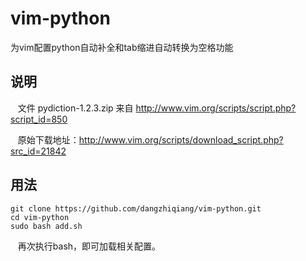 # vim-python
为vim配置python自动补全和tab缩进自动转换为空格功能

## 说明
    文件 pydiction-1.2.3.zip 来自 http://www.vim.org/scripts/script.php?script_id=850

    原始下载地址：http://www.vim.org/scripts/download_script.php?src_id=21842

## 用法
    git clone https://github.com/dangzhiqiang/vim-python.git
    cd vim-python
    sudo bash add.sh
    
    再次执行bash，即可加载相关配置。
